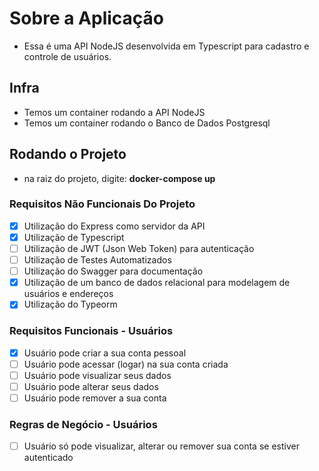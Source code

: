 # Sobre a Aplicação
- Essa é uma API NodeJS desenvolvida em Typescript para cadastro e controle de usuários.  

## Infra
- Temos um container rodando a API NodeJS
- Temos um container rodando o Banco de Dados Postgresql

## Rodando o Projeto
- na raiz do projeto, digite: **docker-compose up**

### Requisitos Não Funcionais Do Projeto
- [x] Utilização do Express como servidor da API
- [x] Utilização de Typescript
- [ ] Utilização de JWT (Json Web Token) para autenticação
- [ ] Utilização de Testes Automatizados
- [ ] Utilização do Swagger para documentação
- [x] Utilização de um banco de dados relacional para modelagem de usuários e endereços
- [x] Utilização do Typeorm

### Requisitos Funcionais - Usuários
- [x] Usuário pode criar a sua conta pessoal
- [ ] Usuário pode acessar (logar) na sua conta criada
- [ ] Usuário pode visualizar seus dados
- [ ] Usuário pode alterar seus dados
- [ ] Usuário pode remover a sua conta

### Regras de Negócio - Usuários
- [ ] Usuário só pode visualizar, alterar ou remover sua conta se estiver autenticado

